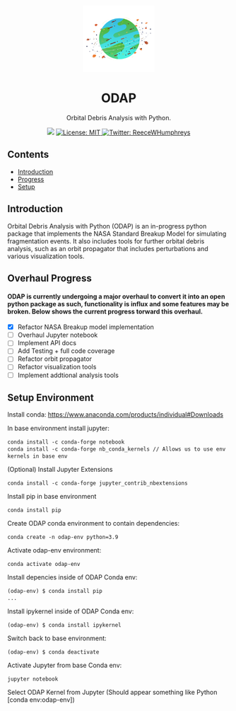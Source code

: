 <p align="center"><a href="https://github.com/reecehumphreys/ODAP"><img src="https://github.com/reecehumphreys/ODAP/blob/master/images/ODAP.png" alt="Planet header image" height="150"/></a></p>

<h1 align="center">ODAP</h1>
<p align="center">Orbital Debris Analysis with Python.</p>

<p align="center">
  <img src="https://img.shields.io/lgtm/grade/python/github/ReeceHumphreys/ODAP?style=flat-square" />
  <a href="https://github.com/ReeceHumphreys/odap/blob/development/LICENSE">
    <img alt="License: MIT" src="https://img.shields.io/github/license/ReeceHumphreys/ODAP?style=flat-square" target="_blank" />
  </a>
  <a href="https://twitter.com/ReeceWHumphreys">
    <img alt="Twitter: ReeceWHumphreys" src="https://img.shields.io/twitter/follow/ReeceWHumphreys.svg?style=social" target="_blank" />
  </a>
</p>

## Contents

- [Introduction](#introduction)
- [Progress](#overhaul-progress)
- [Setup](#setup-environment)

## Introduction

Orbital Debris Analysis with Python (ODAP) is an in-progress python package that implements the NASA Standard Breakup Model for simulating fragmentation events. It also includes tools for further orbital debris analysis, such as an orbit propagator that includes perturbations and various visualization tools.

## Overhaul Progress

#### ODAP is currently undergoing a major overhaul to convert it into an open python package as such, functionality is influx and some features may be broken. Below shows the current progress torward this overhaul.

- [x] Refactor NASA Breakup model implementation
- [ ] Overhaul Jupyter notebook
- [ ] Implement API docs
- [ ] Add Testing + full code coverage
- [ ] Refactor orbit propagator
- [ ] Refactor visualization tools
- [ ] Implement addtional analysis tools

## Setup Environment

Install conda:
https://www.anaconda.com/products/individual#Downloads

In base environment install jupyter:

```
conda install -c conda-forge notebook
conda install -c conda-forge nb_conda_kernels // Allows us to use env kernels in base env
```

(Optional) Install Jupyter Extensions

```
conda install -c conda-forge jupyter_contrib_nbextensions
```

Install pip in base environment

```
conda install pip
```

Create ODAP conda environment to contain dependencies:

```
conda create -n odap-env python=3.9
```

Activate odap-env environment:

```
conda activate odap-env
```

Install depencies inside of ODAP Conda env:

```
(odap-env) $ conda install pip
...
```

Install ipykernel inside of ODAP Conda env:

```
(odap-env) $ conda install ipykernel
```

Switch back to base environment:

```
(odap-env) $ conda deactivate
```

Activate Jupyter from base Conda env:

```
jupyter notebook
```

Select ODAP Kernel from Jupyter
(Should appear something like Python [conda env:odap-env])
